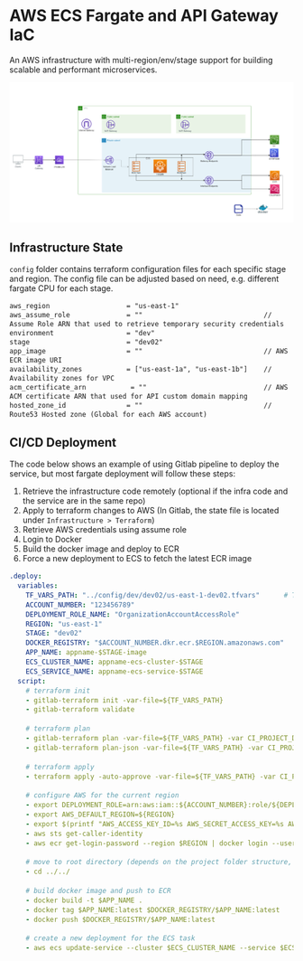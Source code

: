 # AWS ECS Fargate and API Gateway IaC

An AWS infrastructure with multi-region/env/stage support for building scalable and performant microservices.

<img src="doc/system.png" alt="system architecture"/>

## Infrastructure State

`config` folder contains terraform configuration files for each specific stage and region. The config file can be adjusted based on need, e.g. different fargate CPU for each stage.

```
aws_region                   = "us-east-1"
aws_assume_role              = ""                              // Assume Role ARN that used to retrieve temporary security credentials
environment                  = "dev"
stage                        = "dev02"
app_image                    = ""                              // AWS ECR image URI
availability_zones           = ["us-east-1a", "us-east-1b"]    // Availability zones for VPC
acm_certificate_arn           = ""                             // AWS ACM certificate ARN that used for API custom domain mapping
hosted_zone_id               = ""                              // Route53 Hosted zone (Global for each AWS account)
```

## CI/CD Deployment

The code below shows an example of using Gitlab pipeline to deploy the service, but most fargate deployment will follow these steps:

1. Retrieve the infrastructure code remotely (optional if the infra code and the service are in the same repo)
2. Apply to terraform changes to AWS (In Gitlab, the state file is located under `Infrastructure > Terraform`)
3. Retrieve AWS credentials using assume role 
4. Login to Docker 
5. Build the docker image and deploy to ECR 
6. Force a new deployment to ECS to fetch the latest ECR image

```yaml
.deploy:
  variables:
    TF_VARS_PATH: "../config/dev/dev02/us-east-1-dev02.tfvars"      # The path that contains to terraform state file
    ACCOUNT_NUMBER: "123456789"                                           # AWS account number
    DEPLOYMENT_ROLE_NAME: "OrganizationAccountAccessRole"                 # The IAM role used to retrieve AWS session tokens
    REGION: "us-east-1"
    STAGE: "dev02"
    DOCKER_REGISTRY: "$ACCOUNT_NUMBER.dkr.ecr.$REGION.amazonaws.com"      # AWS ECR
    APP_NAME: appname-$STAGE-image                                        # Docker image name
    ECS_CLUSTER_NAME: appname-ecs-cluster-$STAGE                          # ECS cluster name
    ECS_SERVICE_NAME: appname-ecs-service-$STAGE                          # ECS service name
  script:
    # terraform init
    - gitlab-terraform init -var-file=${TF_VARS_PATH}
    - gitlab-terraform validate

    # terraform plan
    - gitlab-terraform plan -var-file=${TF_VARS_PATH} -var CI_PROJECT_DIR=${CI_PROJECT_DIR}
    - gitlab-terraform plan-json -var-file=${TF_VARS_PATH} -var CI_PROJECT_DIR=${CI_PROJECT_DIR}

    # terraform apply
    - terraform apply -auto-approve -var-file=${TF_VARS_PATH} -var CI_PROJECT_DIR=${CI_PROJECT_DIR}

    # configure AWS for the current region
    - export DEPLOYMENT_ROLE=arn:aws:iam::${ACCOUNT_NUMBER}:role/${DEPLOYMENT_ROLE_NAME}
    - export AWS_DEFAULT_REGION=${REGION}
    - export $(printf "AWS_ACCESS_KEY_ID=%s AWS_SECRET_ACCESS_KEY=%s AWS_SESSION_TOKEN=%s" $(aws sts assume-role --role-arn ${DEPLOYMENT_ROLE} --role-session-name TemporaryServiceDeployment --query "Credentials.[AccessKeyId,SecretAccessKey,SessionToken]" --output text))
    - aws sts get-caller-identity
    - aws ecr get-login-password --region $REGION | docker login --username AWS --password-stdin $DOCKER_REGISTRY

    # move to root directory (depends on the project folder structure, navigate to the folder that contains Dockerfile)
    - cd ../../

    # build docker image and push to ECR
    - docker build -t $APP_NAME .
    - docker tag $APP_NAME:latest $DOCKER_REGISTRY/$APP_NAME:latest
    - docker push $DOCKER_REGISTRY/$APP_NAME:latest

    # create a new deployment for the ECS task
    - aws ecs update-service --cluster $ECS_CLUSTER_NAME --service $ECS_SERVICE_NAME --force-new-deployment --region ${REGION}
```
